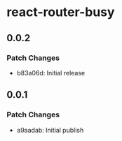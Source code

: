 # react-router-busy

## 0.0.2

### Patch Changes

- b83a06d: Initial release

## 0.0.1

### Patch Changes

- a9aadab: Initial publish
